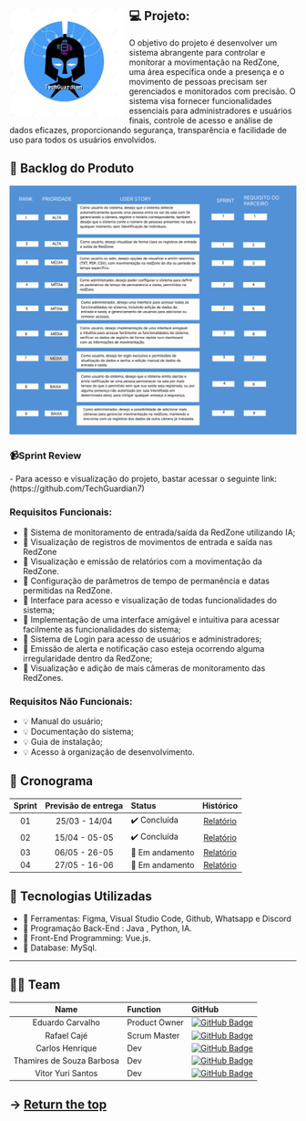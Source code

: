 <span id="topo">
<div align="center">
    <img src="/Documentos/techguardian.png" width="200px" style="float: left; margin-right: 10px;" />
</div>


##  💻 Projeto:
  O objetivo do projeto é desenvolver um sistema abrangente para controlar e monitorar a movimentação na RedZone, uma área específica onde a presença e o movimento de pessoas precisam ser gerenciados e monitorados com precisão. O sistema visa fornecer funcionalidades essenciais para administradores e usuários finais, controle de acesso e análise de dados eficazes, proporcionando segurança, transparência e facilidade de uso para todos os usuários envolvidos.

  
## :dart: Backlog do Produto  
<p>
<img src="/Documentos/BACKLOG.png" width="900px" />
</p>

### 📹Sprint Review
<p>
- Para acesso e visualização do projeto, bastar acessar o seguinte link: (https://github.com/TechGuardian7)
</p>


### Requisitos Funcionais:
- :memo:   Sistema de monitoramento de entrada/saída da RedZone utilizando IA;
- :memo:   Visualização de registros de movimentos de entrada e saída nas RedZone
- :memo:   Visualização e emissão de relatórios com a movimentação da RedZone.
- :memo:   Configuração de parâmetros de tempo de permanência e datas permitidas na RedZone.
- :memo:  Interface para acesso e visualização de todas funcionalidades do sistema;
- :memo:   Implementação de uma interface amigável e intuitiva para acessar facilmente as funcionalidades do sistema;
- :memo:   Sistema de Login para acesso de usuários e administradores;
- :memo:   Emissão de alerta e notificação caso esteja ocorrendo alguma irregularidade dentro da RedZone;
- :memo:   Visualização e adição de mais câmeras de monitoramento das RedZones.


### Requisitos Não Funcionais:
- :bulb:  Manual do usuário;
- :bulb:  Documentação do sistema;
- :bulb:  Guia de instalação;
- :bulb:  Acesso à organização de desenvolvimento.


## :dart: Cronograma

| Sprint | Previsão de entrega | Status           | Histórico |
|:--:|:----------:|:-------------------|:-------------------------------------------------:|
| 01 | 25/03 - 14/04 | ✔️ Concluída    | [Relatório](https://github.com/TechGuardian7/Doc_TechGuardian7/blob/main/Sprint01/README.md) |
| 02 | 15/04 - 05-05 | ✔️ Concluída    | [Relatório](https://github.com/TechGuardian7/Doc_TechGuardian7/blob/main/Sprint02/README.md)|
| 03 | 06/05 - 26-05 | 🚧 Em andamento    | [Relatório](https://github.com) |
| 04 | 27/05 - 16-06 | 🚧 Em andamento    | [Relatório](https://github.co) |

## :dart: Tecnologias Utilizadas 

- 🔧  Ferramentas: Figma, Visual Studio Code, Github, Whatsapp e Discord
- 🔧  Programação Back-End : Java , Python, IA.
- 🔧  Front-End Programming:  Vue.js.
- 🔧  Database: MySql.

<hr>

<span id="team">

## 👨‍💻 Team


|    Name     | Function |      GitHub    |
|:-----------: |:------|:----------------------------|
| Eduardo Carvalho | Product Owner | [![GitHub Badge](https://img.shields.io/badge/GitHub-100000?style=for-the-badge&logo=github&logoColor=white)](https://github.com/EduardoPereiraCarvalho) |
| Rafael Cajé | Scrum Master | [![GitHub Badge](https://img.shields.io/badge/GitHub-100000?style=for-the-badge&logo=github&logoColor=white)](https://github.com/Rafael-Caje) |
| Carlos Henrique | Dev | [![GitHub Badge](https://img.shields.io/badge/GitHub-100000?style=for-the-badge&logo=github&logoColor=white)](https://github.com/Carlos-Henrique39) |
| Thamires de Souza Barbosa | Dev | [![GitHub Badge](https://img.shields.io/badge/GitHub-100000?style=for-the-badge&logo=github&logoColor=white)](https://github.com/Thamires-S0uza) |
| Vitor Yuri Santos | Dev | [![GitHub Badge](https://img.shields.io/badge/GitHub-100000?style=for-the-badge&logo=github&logoColor=white)](https://github.com/Vitor-y) |


→ [Return the top](#returnthetop)
---


